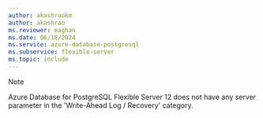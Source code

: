 ```yaml
---
author: akashraokm
author: akashrao
ms.reviewer: maghan
ms.date: 06/18/2024
ms.service: azure-database-postgresql
ms.subservice: flexible-server
ms.topic: include
---
```

> [!NOTE]
> Azure Database for PostgreSQL Flexible Server 12 does not have any server parameter in the 'Write-Ahead Log / Recovery' category.

